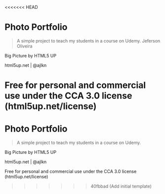 <<<<<<< HEAD
# Photo Portfolio

> A simple project to teach my students in a course on Udemy.
> Jeferson Oliveira

Big Picture by HTML5 UP

html5up.net | @ajlkn

Free for personal and commercial use under the CCA 3.0 license (html5up.net/license)
=======
# Photo Portfolio

> A simple project to teach my students in a course on Udemy.

Big Picture by HTML5 UP

html5up.net | @ajlkn

Free for personal and commercial use under the CCA 3.0 license (html5up.net/license)
>>>>>>> 40fbbad (Add initial template)
